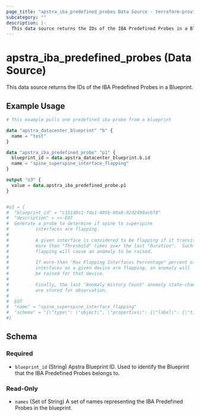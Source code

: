 ```yaml
---
page_title: "apstra_iba_predefined_probes Data Source - terraform-provider-apstra"
subcategory: ""
description: |-
  This data source returns the IDs of the IBA Predefined Probes in a Blueprint.
---
```


# apstra_iba_predefined_probes (Data Source)

This data source returns the IDs of the IBA Predefined Probes in a Blueprint.

## Example Usage

```terraform
# This example pulls one predefined iba probe from a blueprint

data "apstra_datacenter_blueprint" "b" {
  name = "test"
}

data "apstra_iba_predefined_probe" "p1" {
  blueprint_id = data.apstra_datacenter_blueprint.b.id
  name = "spine_superspine_interface_flapping"
}

output "o3" {
  value = data.apstra_iba_predefined_probe.p1
}


#o3 = {
#  "blueprint_id" = "c151d0c1-fda1-495b-86e8-92d2499ac6f8"
#  "description" = <<-EOT
#  Generate a probe to determine if spine to superspine
#          interfaces are flapping.
#
#          A given interface is considered to be flapping if it transitions state
#          more than "Threshold" times over the last "Duration".  Such
#          flapping will cause an anomaly to be raised.
#
#          If more-than "Max Flapping Interfaces Percentage" percent of
#          interfaces on a given device are flapping, an anomaly will
#          be raised for that device.
#
#          Finally, the last "Anomaly History Count" anomaly state-changes
#          are stored for observation.
#
#  EOT
#  "name" = "spine_superspine_interface_flapping"
#  "schema" = "{\"type\": \"object\", \"properties\": {\"label\": {\"title\": \"Probe Label\", \"type\": \"string\", \"minLength\": 1, \"maxLength\": 120, \"default\": \"Interface Flapping (Spine to Superspine Interfaces)\"}, \"threshold\": {\"title\": \"Threshold\", \"description\": \"Sum total of number of flaps in recent-history for which an anomaly will be raised. The larger the value, the more memory the probe will consume.\", \"type\": \"integer\", \"minimum\": 1, \"default\": 5}, \"max_flapping_interfaces_percentage\": {\"title\": \"Max Flapping Interfaces Percentage\", \"description\": \"Maximum percentage of flapping interfaces on a device\", \"type\": \"integer\", \"minimum\": 0, \"maximum\": 100, \"default\": 10}, \"duration\": {\"title\": \"Duration\", \"description\": \"Duration of recent-history in which interface flapping will be considered. The longer the period, the more memory the probe will consume.\", \"type\": \"integer\", \"minimum\": 1, \"default\": 60}}}"
#}
```

<!-- schema generated by tfplugindocs -->
## Schema

### Required

- `blueprint_id` (String) Apstra Blueprint ID. Used to identify the Blueprint that the IBA Predefined Probes belongs to.

### Read-Only

- `names` (Set of String) A set of names representing the IBA Predefined Probes in the blueprint.
